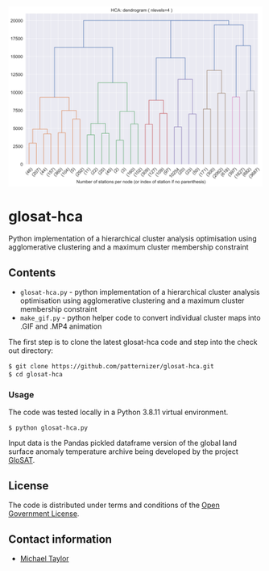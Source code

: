 ![image](https://github.com/patternizer/glosat-hca/blob/main/global-clusters-dendrogram-04.png)

# glosat-hca

Python implementation of a hierarchical cluster analysis optimisation using agglomerative clustering and a maximum cluster membership constraint

## Contents

* `glosat-hca.py` - python implementation of a hierarchical cluster analysis optimisation using agglomerative clustering and a maximum cluster membership constraint
* `make_gif.py` - python helper code to convert individual cluster maps into .GIF and .MP4 animation

The first step is to clone the latest glosat-hca code and step into the check out directory: 

    $ git clone https://github.com/patternizer/glosat-hca.git
    $ cd glosat-hca

### Usage

The code was tested locally in a Python 3.8.11 virtual environment.

    $ python glosat-hca.py
    
Input data is the Pandas pickled dataframe version of the global land surface anomaly temperature archive being developed by the project [GloSAT](www.glosat.org).

## License

The code is distributed under terms and conditions of the [Open Government License](http://www.nationalarchives.gov.uk/doc/open-government-licence/version/3/).

## Contact information

* [Michael Taylor](michael.a.taylor@uea.ac.uk)



